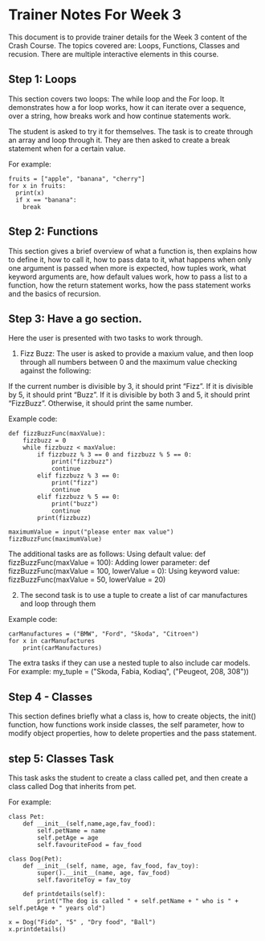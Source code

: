 # Trainer Notes For Week 3

This document is to provide trainer details for the Week 3 content of the Crash Course. The topics covered are: Loops, Functions, Classes and recusion. There are multiple interactive elements in this course.

## Step 1: Loops
This section covers two loops: The while loop and the For loop. It demonstrates how a for loop works, how it can iterate over a sequence, over a string, how breaks work and how continue statements work.

The student is asked to try it for themselves. The task is to create through an array and loop through it. They are then asked to create a break statement when for a certain value. 

For example:

```
fruits = ["apple", "banana", "cherry"]
for x in fruits:
  print(x)
  if x == "banana":
    break
```

## Step 2: Functions
This section gives a brief overview of what a function is, then explains how to define it, how to call it, how to pass data to it, what happens when only one argument is passed when more is expected, how tuples work, what keyword arguments are, how default values work, how to pass a list to a function, how the return statement works, how the pass statement works and the basics of recursion.

## Step 3: Have a go section.
Here the user is presented with two tasks to work through.

1. Fizz Buzz: The user is asked to provide a maxium value, and then loop through all numbers between 0 and the maximum value checking against the following:

If the current number is divisible by 3, it should print “Fizz”.
If it is divisible by 5, it should print “Buzz”.
If it is divisible by both 3 and 5, it should print “FizzBuzz”.
Otherwise, it should print the same number.

Example code:

```
def fizzBuzzFunc(maxValue):
    fizzbuzz = 0
    while fizzbuzz < maxValue:
        if fizzbuzz % 3 == 0 and fizzbuzz % 5 == 0:
            print("fizzbuzz")
            continue
        elif fizzbuzz % 3 == 0:
            print("fizz")
            continue
        elif fizzbuzz % 5 == 0:
            print("buzz")
            continue
        print(fizzbuzz)

maximumValue = input("please enter max value")
fizzBuzzFunc(maximumValue)
```

The additional tasks are as follows:
Using default value: def fizzBuzzFunc(maxValue = 100):
Adding lower parameter: def fizzBuzzFunc(maxValue = 100, lowerValue = 0):
Using keyword value: fizzBuzzFunc(maxValue = 50, lowerValue = 20)

2. The second task is to use a tuple to create a list of car manufactures and loop through them 

Example code:

```
carManufactures = ("BMW", "Ford", "Skoda", "Citroen")
for x in carManufactures
    print(carManufactures)
```

The extra tasks if they can use a nested tuple to also include car models. For example: 
my_tuple = ("Skoda, Fabia, Kodiaq", ("Peugeot, 208, 308"))

## Step 4 - Classes
This section defines briefly what a class is, how to create objects, the init() function, how functions work inside classes, the self parameter, how to modify object properties, how to delete properties and the pass statement.

## step 5: Classes Task

This task asks the student to create a class called pet, and then create a class called Dog that inherits from pet. 

For example:

```
class Pet:
    def __init__(self,name,age,fav_food):
        self.petName = name
        self.petAge = age
        self.favouriteFood = fav_food
        
class Dog(Pet):
    def __init__(self, name, age, fav_food, fav_toy):
        super().__init__(name, age, fav_food)
        self.favoriteToy = fav_toy
        
    def printdetails(self):
        print("The dog is called " + self.petName + " who is " + self.petAge + " years old")
    
x = Dog("Fido", "5" , "Dry food", "Ball")
x.printdetails()
```





